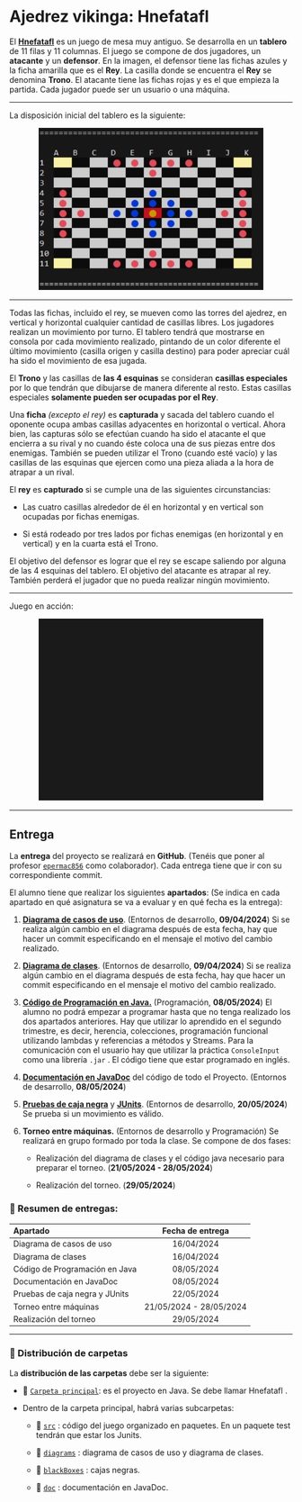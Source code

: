 # Ajedrez vikinga: Hnefatafl

El [**Hnefatafl**](https://es.wikipedia.org/wiki/Hnefatafl) es un juego de mesa muy antiguo. Se desarrolla en un **tablero** de 11 filas y 11 columnas. El juego se compone de dos jugadores, un **atacante** y un **defensor**. En la
imagen, el defensor tiene las fichas azules y la ficha amarilla que es el **Rey**. La casilla donde se encuentra el **Rey** se denomina **Trono**. El atacante tiene las fichas rojas y es el que empieza la partida. Cada jugador puede ser un usuario o una máquina.

-----

La disposición inicial del tablero es la siguiente:



<p align="center">
 <img alt="Tablero Inicial" width="400px" src="/doc/resources/eclipse_board.png" />
</p>

----

Todas las fichas, incluido el rey, se mueven como las torres del ajedrez, en vertical y horizontal cualquier cantidad de casillas libres. Los jugadores realizan un movimiento por turno. El tablero tendrá que mostrarse en consola por cada movimiento realizado, pintando de un color diferente el último movimiento (casilla origen y casilla destino) para poder apreciar cuál ha sido el movimiento de esa jugada.

El **Trono** y las casillas de **las 4 esquinas** se consideran **casillas especiales** por lo que tendrán que dibujarse de manera diferente al resto. Estas casillas especiales **solamente pueden ser ocupadas por el Rey**.

Una **ficha** _(excepto el rey)_ es **capturada** y sacada del tablero cuando el oponente ocupa ambas casillas adyacentes en horizontal o vertical. Ahora bien, las capturas sólo se efectúan cuando ha sido el atacante el que encierra a su rival y no cuando éste coloca una de sus piezas entre dos enemigas. También se pueden utilizar el Trono (cuando esté vacío) y las casillas de las esquinas que ejercen como una pieza aliada a la hora de atrapar a un rival.

El **rey** es **capturado** si se cumple una de las siguientes circunstancias:

- Las cuatro casillas alrededor de él en horizontal y en vertical son ocupadas por
fichas enemigas.

- Si está rodeado por tres lados por fichas enemigas (en horizontal y en vertical) y en
la cuarta está el Trono.

El objetivo del defensor es lograr que el rey se escape saliendo por alguna de las 4
esquinas del tablero. El objetivo del atacante es atrapar al rey. También perderá el
jugador que no pueda realizar ningún movimiento.

----

Juego en acción:

<p align="center">
 <img alt="CPU jugando contra otra CPU" width="400px" src="/doc/resources/eclipse_testgame.gif" />
</p>


----

## Entrega

La **entrega** del proyecto se realizará en **GitHub**. (Tenéis que poner al profesor [`epermac856`](https://github.com/epermac856/) como colaborador). Cada entrega tiene que ir con su correspondiente
commit.

El alumno tiene que realizar los siguientes **apartados**: (Se indica en cada apartado en qué asignatura se va a evaluar y en qué fecha es la entrega):

  1. [**Diagrama de casos de uso**](/diagrams/UseCaseDiagram.drawio.png). (Entornos de desarrollo, **09/04/2024**) Si se realiza algún cambio en el diagrama después de esta fecha, hay que hacer un commit especificando en el mensaje el motivo del cambio realizado.

  2. [**Diagrama de clases**](/diagrams/ClassDiagram.drawio.png). (Entornos de desarrollo, **09/04/2024**) Si se realiza algún cambio en el diagrama después de esta fecha, hay que hacer un commit especificando en el mensaje el motivo del cambio realizado.

  3. [**Código de Programación en Java.**](/src/) (Programación, **08/05/2024**) El alumno no podrá empezar a programar hasta que no tenga realizado los dos apartados anteriores. Hay que utilizar lo aprendido en el segundo trimestre, es decir, herencia, colecciones, programación funcional utilizando lambdas y referencias a métodos y Streams. Para la comunicación con el usuario hay que utilizar la práctica `ConsoleInput` como una librería `.jar` . El código tiene que estar programado en inglés.

  4. [**Documentación en JavaDoc**](/doc/) del código de todo el Proyecto. (Entornos de
  desarrollo, **08/05/2024**)
  
  5. [**Pruebas de caja negra**](/blackBoxes/MovesBlackBox.xlsx) y [**JUnits**](/src/test/MoveTest.java). (Entornos de desarrollo, **20/05/2024**) Se prueba si un movimiento es válido.

  6. **Torneo entre máquinas.** (Entornos de desarrollo y Programación) Se realizará en grupo formado por toda la clase. Se compone de dos fases:

     * Realización del diagrama de clases y el código java necesario para preparar el torneo. (**21/05/2024 - 28/05/2024**)
    
     * Realización del torneo. (**29/05/2024**)

### 📅 Resumen de entregas:

| Apartado  | Fecha de entrega |
| :----------- | :-----------: |
| Diagrama de casos de uso        | 16/04/2024 |
| Diagrama de clases              | 16/04/2024 |
| Código de Programación en Java  | 08/05/2024 |
| Documentación en JavaDoc        | 08/05/2024 |
| Pruebas de caja negra y  JUnits | 22/05/2024 |
| Torneo entre máquinas           | 21/05/2024 - 28/05/2024 |
| Realización del torneo          | 29/05/2024 |

*** 

### 📁 Distribución de carpetas

La **distribución de las carpetas** debe ser la siguiente:

* 📁 [`Carpeta principal`](/): es el proyecto en Java. Se debe llamar Hnefatafl .

* Dentro de la carpeta principal, habrá varias subcarpetas:
 
    * 📁 [`src`](/src/) : código del juego organizado en paquetes. En un paquete test tendrán que estar los Junits.
     
    * 📁 [`diagrams`](/diagrams/) : diagrama de casos de uso y diagrama de clases.
     
    * 📁 [`blackBoxes`](/blackBoxes/) : cajas negras.
     
    * 📁 [`doc`](/doc/)  : documentación en JavaDoc.

